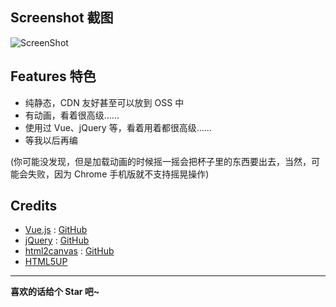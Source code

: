 ## Screenshot 截图

![ScreenShot](https://user-images.githubusercontent.com/14857984/129847923-33ea7ccd-90ae-48a1-864c-464bf170bc0d.png)

## Features 特色

- 纯静态，CDN 友好甚至可以放到 OSS 中
- 有动画，看着很高级……
- 使用过 Vue、jQuery 等，看着用着都很高级……
- 等我以后再编

(你可能没发现，但是加载动画的时候摇一摇会把杯子里的东西要出去，当然，可能会失败，因为 Chrome 手机版就不支持摇晃操作)

## Credits

- [Vue.js](https://vuejs.org/) : [GitHub](https://github.com/vuejs/vue)
- [jQuery](https://jquery.com/) : [GitHub](https://github.com/jquery/jquery)
- [html2canvas](https://html2canvas.hertzen.com) : [GitHub](https://github.com/niklasvh/html2canvas)
- [HTML5UP](https://html5up.net/)

---

**喜欢的话给个 Star 吧~**
